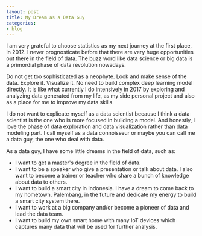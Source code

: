 ```yaml
---
layout: post
title: My Dream as a Data Guy
categories:
- blog
---
```


I am very grateful to choose statistics as my next journey at the first place, in 2012. I never prognosticate before that there are very huge opportunities out there in the field of data. The buzz word like data science or big data is a primordial phase of data revolution nowadays.

Do not get too sophisticated as a neophyte. Look and make sense of the data. Explore it. Visualize it. No need to build complex deep learning model directly.
It is like what currently I do intensively in 2017 by exploring and analyzing data generated from my life, as my side personal project and also as a place for me to improve my data skills.

I do not want to explicate myself as a data scientist because I think a data scientist is the one who is more focused in building a model. And honestly, I love the phase of data exploration and data visualization rather than data modeling part. I call myself as a data connoisseur or maybe you can call me a data guy, the one who deal with data. 

As a data guy, I have some little dreams in the field of data, such as:
* I want to get a master's degree in the field of data.
* I want to be a speaker who give a presentation or talk about data. I also want to become a trainer or teacher who share a bunch of knowledge about data to others.
* I want to build a smart city in Indonesia. I have a dream to come back to my hometown, Palembang, in the future and dedicate my energy to build a smart city system there.
* I want to work at a big company and/or become a pioneer of data and lead the data team.
* I want to build my own smart home with many IoT devices which captures many data that will be used for further analysis.

